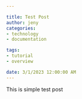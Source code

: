 ```yaml
---

title: Test Post
author: jeny
categories: 
- technology
- documentation

tags: 
- tutorial
- overview

date: 3/1/2023 12:00:00 AM
---
```



<p>This is simple test post</p>